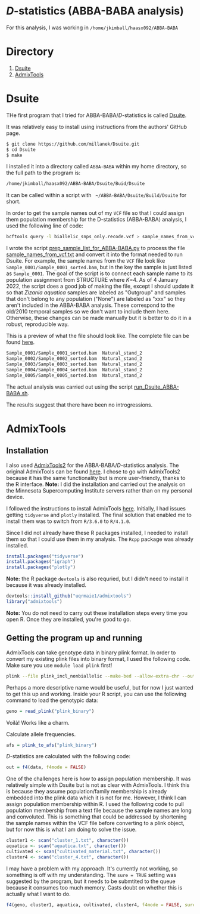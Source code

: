 # _D_-statistics (ABBA-BABA analysis)

For this analysis, I was working in `/home/jkimball/haasx092/ABBA-BABA`

# Directory
1. [Dsuite](#Dsuite)
2. [AdmixTools](#AdmixTools)

# Dsuite
THe first program that I tried for ABBA-BABA/_D_-statistics is called [Dsuite](https://github.com/millanek/Dsuite).

It was relatively easy to install using instructions from the authors' GitHub page.
```bash
$ git clone https://github.com/millanek/Dsuite.git
$ cd Dsuite
$ make
```
I installed it into a directory called `ABBA-BABA` within my home directory, so the full path to the program is:
```bash
/home/jkimball/haasx092/ABBA-BABA/Dsuite/Buid/Dsuite
```
It can be called within a script with ` ~/ABBA-BABA/Dsuite/Build/Dsuite` for short.

In order to get the sample names out of my `VCF` file so that I could assign them population membership for the D-statistics (ABBA-BABA) analysis, I used the following line of code:
```bash
bcftools query -l biallelic_snps_only.recode.vcf > sample_names_from_vcf.txt
```

I wrote the script [prep_sample_list_for_ABBA-BABA.py](prep_sample_list_for_ABBA-BABA.py) to process the file [sample_names_from_vcf.txt](sample_names_from_vcf.txt) and convert it into the format needed to run Dsuite. For example, the sample names from the `VCF` file look like `Sample_0001/Sample_0001_sorted.bam`, but in the key the sample is just listed as `Sample_0001`. The goal of the script is to connect each sample name to its population assignment from STRUCTURE where _K_=4. As of 4 January 2022, the script does a good job of making the file, except I should update it so that _Zizania aquatica_ samples are labeled as "Outgroup" and samples that don't belong to any population ("None") are labeled as "xxx" so they aren't included in the ABBA-BABA analysis. These correspond to the old/2010 temporal samples so we don't want to include them here. Otherwise, these changes can be made manually but it is better to do it in a robust, reproducible way.

This is a preview of what the file should look like. The complete file can be found [here](sample_list_with_key.txt).
```bash
Sample_0001/Sample_0001_sorted.bam  Natural_stand_2
Sample_0002/Sample_0002_sorted.bam  Natural_stand_2
Sample_0003/Sample_0003_sorted.bam  Natural_stand_2
Sample_0004/Sample_0004_sorted.bam  Natural_stand_2
Sample_0005/Sample_0005_sorted.bam  Natural_stand_2
```

The actual analysis was carried out using the script [run_Dsuite_ABBA-BABA.sh](run_Dsuite_ABBA-BABA.sh).

The results suggest that there have been no introgressions.

# AdmixTools
## Installation
I also used [AdmixTools2](https://github.com/uqrmaie1/admixtools) for the ABBA-BABA/_D_-statistics analysis. The original AdmixTools can be found [here](https://github.com/DReichLab/AdmixTools/tree/master/src). I chose to go with AdmixTools2 because it has the same functionality but is more user-friendly, thanks to the R interface. **Note:** I did the installation and carried out the analysis on the Minnesota Supercomputing Institute servers rather than on my personal device.

I followed the instructions to install AdmixTools [here](https://github.com/uqrmaie1/admixtools). Initially, I had issues getting `tidyverse` and `plotly` installed. The final solution that enabled me to install them was to switch from `R/3.6.0` to `R/4.1.0`.

Since I did not already have these R packages installed, I needed to install them so that I could use them in my analysis. The `Rcpp` package was already installed.
```R
install.packages("tidyverse")
install.packages("igraph")
install.packages("plotly")
```
**Note:** the R package `devtools` is also requried, but I didn't need to install it because it was already installed.
```R
devtools::install_github("uqrmaie1/admixtools")
library("admixtools")
```
**Note:** You do not need to carry out these installation steps every time you open R. Once they are installed, you're good to go.

## Getting the program up and running

AdmixTools can take genotype data in binary plink format. In order to convert my existing plink files into binary format, I used the following code. Make sure you use `module load plink` first!
```bash
plink --file plink_incl_nonbiallelic --make-bed --allow-extra-chr --out plink_binary
```

Perhaps a more descriptive name would be useful, but for now I just wanted to get this up and working. Inside your R script, you can use the following command to load the genotypic data:
```R
geno = read_plink("plink_binary")
```
Voilà! Works like a charm.

Calculate allele frequencies.
```R
afs = plink_to_afs("plink_binary")
```

_D_-statistics are calculated with the following code:
```R
out = f4(data, f4mode = FALSE)
```

One of the challenges here is how to assign population membership. It was relatively simple with Dsuite but is not as clear with AdmixTools. I think this is because they assume population/family membership is already embedded into the plink data which it is not for me. However, I think I can assign population membership within R. I used the following code to pull population membership from a text file because the sample names are long and convoluted. This is something that could be addressed by shortening the sample names within the VCF file before converting to a plink object, but for now this is what I am doing to solve the issue.
```R
cluster1 <- scan("cluster_1.txt", character())
aquatica <- scan("aquatica.txt", character())
cultivated <- scan("cultivated_material.txt", character())
cluster4 <- scan("cluster_4.txt", character())
```

I may have a problem with my approach. It's currently not working, so something is off with my understanding. The `sure = TRUE` setting was suggested by the program, but it needs to be submtited to the queue because it consumes too much memory. Casts doubt on whether this is actually what I want to do.
```R
f4(geno, cluster1, aquatica, cultivated, cluster4, f4mode = FALSE, sure = TRUE)
```
